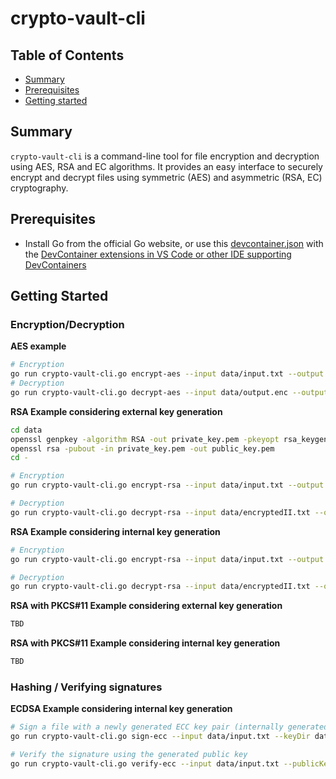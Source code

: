 # crypto-vault-cli

## Table of Contents

+ [Summary](#summary)
+ [Prerequisites](#prerequisites)
+ [Getting started](#getting-started)

## Summary

`crypto-vault-cli` is a command-line tool for file encryption and decryption using AES, RSA and EC algorithms. It provides an easy interface to securely encrypt and decrypt files using symmetric (AES) and asymmetric (RSA, EC) cryptography.

## Prerequisites

- Install Go from the official Go website, or use this [devcontainer.json](../../.devcontainer/devcontainer.json) with the [DevContainer extensions in VS Code or other IDE supporting DevContainers](https://marketplace.visualstudio.com/items?itemName=ms-vscode-remote.remote-containers)

## Getting Started

### Encryption/Decryption

**AES example**

```sh
# Encryption
go run crypto-vault-cli.go encrypt-aes --input data/input.txt --output data/output.enc --keySize 16 --keyDir data/
# Decryption
go run crypto-vault-cli.go decrypt-aes --input data/output.enc --output data/decrypted.txt --keyDir data/
```

**RSA Example considering external key generation**

```sh
cd data
openssl genpkey -algorithm RSA -out private_key.pem -pkeyopt rsa_keygen_bits:2048
openssl rsa -pubout -in private_key.pem -out public_key.pem
cd -

# Encryption
go run crypto-vault-cli.go encrypt-rsa --input data/input.txt --output data/encryptedII.txt --publicKey data/public_key.pem

# Decryption
go run crypto-vault-cli.go decrypt-rsa --input data/encryptedII.txt --output data/decryptedII.txt --privateKey data/private_key.pem
```

**RSA Example considering internal key generation**

```sh
# Encryption
go run crypto-vault-cli.go encrypt-rsa --input data/input.txt --output data/encryptedII.txt

# Decryption
go run crypto-vault-cli.go decrypt-rsa --input data/encryptedII.txt --output data/decryptedII.txt --privateKey data/private_key.pem
```

**RSA with PKCS#11 Example considering external key generation** 

```sh
TBD
```

**RSA with PKCS#11 Example considering internal key generation** 

```sh
TBD
```

### Hashing / Verifying signatures

**ECDSA Example considering internal key generation**

```sh
# Sign a file with a newly generated ECC key pair (internally generated)
go run crypto-vault-cli.go sign-ecc --input data/input.txt --keyDir data

# Verify the signature using the generated public key
go run crypto-vault-cli.go verify-ecc --input data/input.txt --publicKey data/public_key.pem --signature data/signature.sig
```